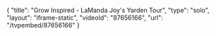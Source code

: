 {
    "title": "Grow Inspired - LaManda Joy's Yarden Tour",
    "type": "solo",
    "layout": "iframe-static",
    "videoId": "87656166",
    "url": "\/tvpembed\/87656166"
}